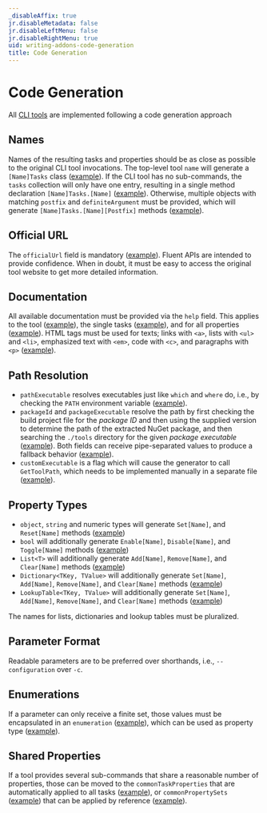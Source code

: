 ```yaml
---
_disableAffix: true
jr.disableMetadata: false
jr.disableLeftMenu: false
jr.disableRightMenu: true
uid: writing-addons-code-generation
title: Code Generation
---
```


# Code Generation

All [CLI tools](../../authoring-builds/cli-tools.md) are implemented following a code generation approach

## Names

Names of the resulting tasks and properties should be as close as possible to the original CLI tool invocations. The top-level tool `name` will generate a `[Name]Tasks` class ([example](https://github.com/nuke-build/common/blob/develop/build/specifications/EntityFramework.json#L6)). If the CLI tool has no sub-commands, the `tasks` collection will only have one entry, resulting in a single method declaration `[Name]Tasks.[Name]` ([example](https://github.com/nuke-build/common/blob/develop/build/specifications/MSpec.json#L11-L105)). Otherwise, multiple objects with matching `postfix` and `definiteArgument` must be provided, which will generate `[Name]Tasks.[Name][Postfix]` methods ([example](https://github.com/nuke-build/common/blob/develop/build/specifications/EntityFramework.json#L53-L64)).

## Official URL

The `officialUrl` field is mandatory ([example](https://github.com/nuke-build/common/blob/develop/build/specifications/NuGet.json#L10)). Fluent APIs are intended to provide confidence. When in doubt, it must be easy to access the original tool website to get more detailed information.

## Documentation

All available documentation must be provided via the `help` field. This applies to the tool ([example](https://github.com/nuke-build/common/blob/develop/build/specifications/Npm.json#L9)), the single tasks ([example](https://github.com/nuke-build/common/blob/develop/build/specifications/Npm.json#L13)), and for all properties ([example](https://github.com/nuke-build/common/blob/develop/build/specifications/Npm.json#L22)). HTML tags must be used for texts; links with `<a>`, lists with `<ul>` and `<li>`, emphasized text with `<em>`, code with `<c>`, and paragraphs with `<p>` ([example](https://github.com/nuke-build/common/blob/develop/build/specifications/DotNet.json#L125)).

## Path Resolution

- `pathExecutable` resolves executables just like `which` and `where` do, i.e., by checking the `PATH` environment variable ([example](https://github.com/nuke-build/common/blob/develop/build/specifications/Git.json#L6)).
- `packageId` and `packageExecutable` resolve the path by first checking the build project file for the _package ID_ and then using the supplied version to determine the path of the extracted NuGet package, and then searching the `./tools` directory for the given _package executable_ ([example](https://github.com/nuke-build/common/blob/develop/build/specifications/DotCover.json#L9-L10)). Both fields can receive pipe-separated values to produce a fallback behavior ([example](https://github.com/nuke-build/common/blob/develop/build/specifications/GitVersion.json#L10-L11)).
- `customExecutable` is a flag which will cause the generator to call `GetToolPath`, which needs to be implemented manually in a separate file ([example](https://github.com/nuke-build/common/blob/develop/build/specifications/MSBuild.json#L9)).

## Property Types

- `object`, `string` and numeric types will generate `Set[Name]`, and `Reset[Name]` methods ([example](https://github.com/nuke-build/common/blob/develop/build/specifications/DotNet.json#L37-L42))
- `bool` will additionally generate `Enable[Name]`, `Disable[Name]`, and `Toggle[Name]` methods ([example](https://github.com/nuke-build/common/blob/develop/build/specifications/DotNet.json#L79-L84))
- `List<T>` will additionally generate `Add[Name]`, `Remove[Name]`, and `Clear[Name]` methods ([example](https://github.com/nuke-build/common/blob/develop/build/specifications/DotNet.json#L562-L567))
- `Dictionary<TKey, TValue>` will additionally generate `Set[Name]`, `Add[Name]`, `Remove[Name]`, and `Clear[Name]` methods ([example](https://github.com/nuke-build/common/blob/develop/build/specifications/DotNet.json#L695-L805))
- `LookupTable<TKey, TValue>` will additionally generate `Set[Name]`, `Add[Name]`, `Remove[Name]`, and `Clear[Name]` methods ([example](https://github.com/nuke-build/common/blob/develop/build/specifications/Xunit.json#L16-L22))

The names for lists, dictionaries and lookup tables must be pluralized.

## Parameter Format

Readable parameters are to be preferred over shorthands, i.e., `--configuration` over `-c`.

## Enumerations

If a parameter can only receive a finite set, those values must be encapsulated in an `enumeration` ([example](https://github.com/nuke-build/common/blob/develop/build/specifications/ReportGenerator.json#L85-L118)), which can be used as property type ([example](https://github.com/nuke-build/common/blob/develop/build/specifications/Xunit.json#L145-L151)).

## Shared Properties

If a tool provides several sub-commands that share a reasonable number of properties, those can be moved to the `commonTaskProperties` that are automatically applied to all tasks ([example](https://github.com/nuke-build/common/blob/develop/build/specifications/Paket.json#L290-L315)), or `commonPropertySets` ([example](https://github.com/nuke-build/common/blob/develop/build/specifications/DotNet.json#L876-L883)) that can be applied by reference ([example](https://github.com/nuke-build/common/blob/develop/build/specifications/DotNet.json#L24-L27)).
